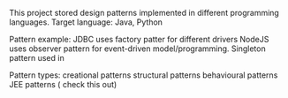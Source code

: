  This project stored design patterns implemented in different programming languages.
Target language: Java, Python


Pattern example:
JDBC uses factory patter for different drivers
NodeJS uses observer pattern for event-driven model/programming.
Singleton pattern used in 



Pattern types:
creational patterns
structural patterns
behavioural patterns
JEE patterns ( check this out)